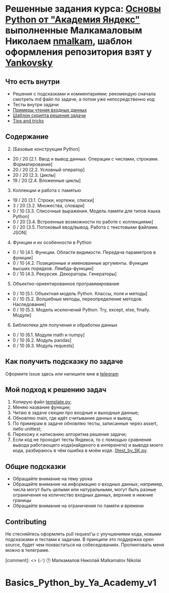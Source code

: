 # Решенные задания курса: [Основы Python от "Академия Яндекс"](https://academy.yandex.ru/handbook/python/) выполненные Малкамаловым Николаем [nmalkam](https://github.com/nmalkam), шаблон оформления репозитория взят у [Yankovsky](https://github.com/Yankovsky)

## Что есть внутри

- Решения с подсказками и комментариями; рекомендую сначала смотреть md файл по задаче, а потом уже непосредственно код
- Тесты внутри задачи
- [Примеры чтения входных данных](./read_input)
- [Шаблон скрипта решения задачи](./template.py)
- [Tips and tricks](./tricks.md)

## Содержание 

2. [Базовые конструкции Python]
- 20 / 20 [2.1. Ввод и вывод данных. Операции с числами, строками. Форматирование]
- 20 / 20 [2.2. Условный оператор]
- 20 / 20  [2.3. Циклы]
- 19 / 20  [2.4. Вложенные циклы]

3. Коллекции и работа с памятью
- 19 / 20  [3.1. Строки, кортежи, списки]
- 3 / 20  [3.2. Множества, словари]
- 0 / 10  [3.3. Списочные выражения. Модель памяти для типов языка Python]
- 0 / 20  [3.4. Встроенные возможности по работе с коллекциями]
- 0 / 20  [3.5. Потоковый ввод/вывод. Работа с текстовыми файлами. JSON]

4. Функции и их особенности в Python
- 0 / 10  [4.1. Функции. Области видимости. Передача параметров в функции]
- 0 / 10  [4.2. Позиционные и именованные аргументы. Функции высших порядков. Лямбда-функции]
- 0 / 10  [4.3. Рекурсия. Декораторы. Генераторы]

5. Объектно-ориентированное программирование
- 0 / 10  [5.1. Объектная модель Python. Классы, поля и методы]
- 0 / 10  [5.2. Волшебные методы, переопределение методов. Наследование]
- 0 / 10  [5.3. Модель исключений Python. Try, except, else, finally. Модули]

6. Библиотеки для получения и обработки данных
- 0 / 10  [6.1. Модули math и numpy]
- 0 / 10  [6.2. Модуль pandas]
- 0 / 10  [6.3. Модуль requests]

## Как получить подсказку по задаче

Оформите issue здесь или напишите мне в [telegram](https://t.me/alfa4omega4)

## Мой подход к решению задач

1. Копирую файл [template.py](./template.py);
2. Меняю название функции;
3. Читаю в задаче секции про входные и выходные данные;
4. Обновляю main, где идёт считывание данных и вывод;
5. По примерам в задаче обновляю тесты, записанные через assert, либо unittest;
6. Перехожу к написанию алгоритма решения задачи;
7. Если код не проходит тесты Яндекса, то с помощью сравнения вывода работающего кода(найденого в интеренете) и вывода моего кода, разбираюсь в чём ошибка в моём коде. [0test_by_SK.py](./0test_by_SK.py).

## Общие подсказки

- Обращайте внимание на тему урока
- Обращайте внимание на информацию о входных данных; например, числа могут быть целыми или натуральными,
  могут быть разные ограничения на количество входных данных, верхние и нижние границы
- Обращайте внимание на ограничения по памяти и времени

## Contributing

Не стесняйтесь оформлять pull request'ы с улучшениями кода, новыми подсказками и тестами к задачам.
В принципе это поддержка open source, будет чем похвастаться на собеседованиях.
Пропинговать меня можно в телеграме.

[comment]: <> (:white_check_mark:)   🕑 Малкамалов Николай Malkamalov Nikolai
# Basics_Python_by_Ya_Academy_v1

